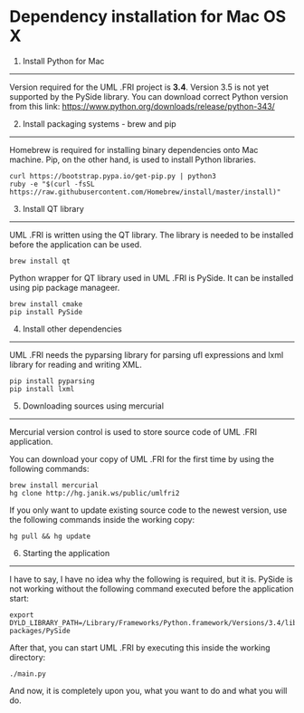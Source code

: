 Dependency installation for Mac OS X
====================================

1. Install Python for Mac
-------------------------

Version required for the UML .FRI project is **3.4**. Version 3.5 is not yet supported by the PySide library.
You can download correct Python version from this link:
https://www.python.org/downloads/release/python-343/

2. Install packaging systems - brew and pip
-------------------------------------------

Homebrew is required for installing binary dependencies onto Mac machine. Pip, on the other hand, is used to install
Python libraries.

    curl https://bootstrap.pypa.io/get-pip.py | python3
    ruby -e "$(curl -fsSL https://raw.githubusercontent.com/Homebrew/install/master/install)"

3. Install QT library
---------------------

UML .FRI is written using the QT library. The library is needed to be installed before the application can be used.

    brew install qt

Python wrapper for QT library used in UML .FRI is PySide. It can be installed using pip package manageer.

    brew install cmake
    pip install PySide

4. Install other dependencies
-----------------------------

UML .FRI needs the pyparsing library for parsing ufl expressions and lxml library for reading and writing XML.

    pip install pyparsing
    pip install lxml

5. Downloading sources using mercurial
--------------------------------------

Mercurial version control is used to store source code of UML .FRI application.

You can download your copy of UML .FRI for the first time by using the following commands:

    brew install mercurial
    hg clone http://hg.janik.ws/public/umlfri2

If you only want to update existing source code to the newest version, use the following commands inside the working copy:

    hg pull && hg update

6. Starting the application
---------------------------

I have to say, I have no idea why the following is required, but it is. PySide is not working without the following
command executed before the application start:

    export DYLD_LIBRARY_PATH=/Library/Frameworks/Python.framework/Versions/3.4/lib/python3.4/site-packages/PySide

After that, you can start UML .FRI by executing this inside the working directory:

    ./main.py

And now, it is completely upon you, what you want to do and what you will do.
